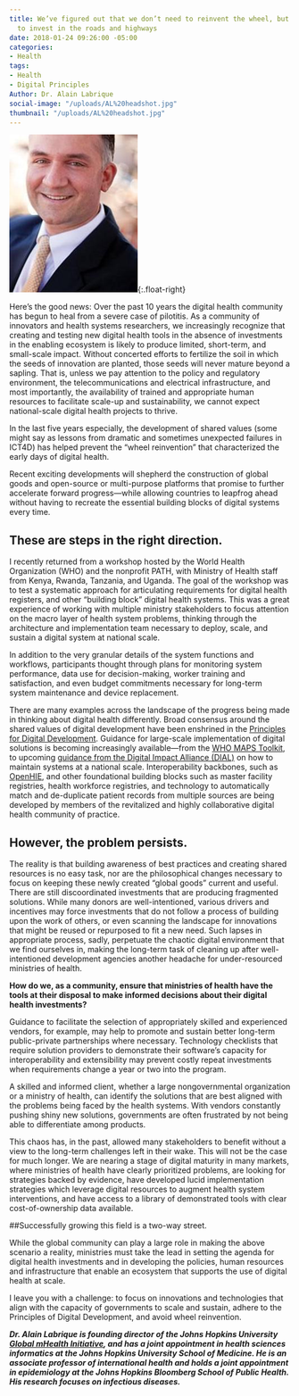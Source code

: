 ```yaml
---
title: We’ve figured out that we don’t need to reinvent the wheel, but it is time
  to invest in the roads and highways
date: 2018-01-24 09:26:00 -05:00
categories:
- Health
tags:
- Health
- Digital Principles
Author: Dr. Alain Labrique
social-image: "/uploads/AL%20headshot.jpg"
thumbnail: "/uploads/AL%20headshot.jpg"
---
```


![AL headshot.jpg](/uploads/AL%20headshot.jpg){:.float-right}

Here’s the good news: Over the past 10 years the digital health community has begun to heal from a severe case of pilotitis. As a community of innovators and health systems researchers, we increasingly recognize that creating and testing new digital health tools in the absence of investments in the enabling ecosystem is likely to produce limited, short-term, and small-scale impact. Without concerted efforts to fertilize the soil in which the seeds of innovation are planted, those seeds will never mature beyond a sapling. That is, unless we pay attention to the policy and regulatory environment, the telecommunications and electrical infrastructure, and most importantly, the availability of trained and appropriate human resources to facilitate scale-up and sustainability, we cannot expect national-scale digital health projects to thrive.

In the last five years especially, the development of shared values (some might say as lessons from dramatic and sometimes unexpected failures in ICT4D) has helped prevent the “wheel reinvention” that characterized the early days of digital health.

Recent exciting developments will shepherd the construction of global goods and open-source or multi-purpose platforms that promise to further accelerate forward progress—while allowing countries to leapfrog ahead without having to recreate the essential building blocks of digital systems every time.

## These are steps in the right direction.

I recently returned from a workshop hosted by the World Health Organization (WHO) and the nonprofit PATH, with Ministry of Health staff from Kenya, Rwanda, Tanzania, and Uganda. The goal of the workshop was to test a systematic approach for articulating requirements for digital health registers, and other “building block” digital health systems. This was a great experience of working with multiple ministry stakeholders to focus attention on the macro layer of health system problems, thinking through the architecture and implementation team necessary to deploy, scale, and sustain a digital system at national scale.

In addition to the very granular details of the system functions and workflows, participants thought through plans for monitoring system performance, data use for decision-making, worker training and satisfaction, and even budget commitments necessary for long-term system maintenance and device replacement.

There are many examples across the landscape of the progress being made in thinking about digital health differently. Broad consensus around the shared values of digital development have been enshrined in the [Principles for Digital Development](https://digitalprinciples.org/). Guidance for large-scale implementation of digital solutions is becoming increasingly available—from the [WHO MAPS Toolkit](http://www.who.int/reproductivehealth/topics/mhealth/maps-toolkit/en/), to upcoming [guidance from the Digital Impact Alliance (DIAL)](https://digitalimpactalliance.org/digital-impact-alliance-taps-new-partners-inform-produce-scale-guidance-global-digital-deployments-2/) on how to maintain systems at a national scale. Interoperability backbones, such as [OpenHIE](https://ohie.org/architecture/), and other foundational building blocks such as master facility registries, health workforce registries, and technology to automatically match and de-duplicate patient records from multiple sources are being developed by members of the revitalized and highly collaborative digital health community of practice.

## However, the problem persists.

The reality is that building awareness of best practices and creating shared resources is no easy task, nor are the philosophical changes necessary to focus on keeping these newly created “global goods” current and useful. There are still discoordinated investments that are producing fragmented solutions. While many donors are well-intentioned, various drivers and incentives may force investments that do not follow a process of building upon the work of others, or even scanning the landscape for innovations that might be reused or repurposed to fit a new need. Such lapses in appropriate process, sadly, perpetuate the chaotic digital environment that we find ourselves in, making the long-term task of cleaning up after well-intentioned development agencies another headache for under-resourced ministries of health.

**How do we, as a community, ensure that ministries of health have the tools at their disposal to make informed decisions about their digital health investments?**

Guidance to facilitate the selection of appropriately skilled and experienced vendors, for example, may help to promote and sustain better long-term public-private partnerships where necessary. Technology checklists that require solution providers to demonstrate their software’s capacity for interoperability and extensibility may prevent costly repeat investments when requirements change a year or two into the program.

A skilled and informed client, whether a large nongovernmental organization or a ministry of health, can identify the solutions that are best aligned with the problems being faced by the health systems. With vendors constantly pushing shiny new solutions, governments are often frustrated by not being able to differentiate among products.

This chaos has, in the past, allowed many stakeholders to benefit without a view to the long-term challenges left in their wake. This will not be the case for much longer. We are nearing a stage of digital maturity in many markets, where ministries of health have clearly prioritized problems, are looking for strategies backed by evidence, have developed lucid implementation strategies which leverage digital resources to augment health system interventions, and have access to a library of demonstrated tools with clear cost-of-ownership data available.

##Successfully growing this field is a two-way street.

While the global community can play a large role in making the above scenario a reality, ministries must take the lead in setting the agenda for digital health investments and in developing the policies, human resources and infrastructure that enable an ecosystem that supports the use of digital health at scale.

I leave you with a challenge: to focus on innovations and technologies that align with the capacity of governments to scale and sustain, adhere to the Principles of Digital Development, and avoid wheel reinvention.

***Dr. Alain Labrique is founding director of the Johns Hopkins University [Global mHealth Initiative](http://www.jhumhealth.org/), and has a joint appointment in health sciences informatics at the Johns Hopkins University School of Medicine. He is an associate professor of international health and holds a joint appointment in epidemiology at the Johns Hopkins Bloomberg School of Public Health. His research focuses on infectious diseases.***
